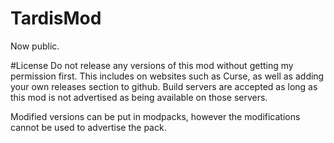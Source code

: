 # TardisMod
Now public.

#License
Do not release any versions of this mod without getting my permission first.
This includes on websites such as Curse, as well as adding your own releases section to github.
Build servers are accepted as long as this mod is not advertised as being available on those servers.

Modified versions can be put in modpacks, however the modifications cannot be used to advertise the pack.
